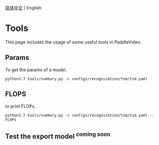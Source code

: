 [简体中文](../zh-CN/tools.md) | English

# Tools

This page includes the usage of some useful tools in PaddleVideo.

## Params

To get the params of a model.

```shell
python3.7 tools/summary.py -c configs/recognization/tsm/tsm.yaml
```

## FLOPS
to print FLOPs.

```shell
python3.7 tools/summary.py -c configs/recognization/tsm/tsm.yaml --FLOPs
```

## Test the export model <sup>coming soon</sup>
